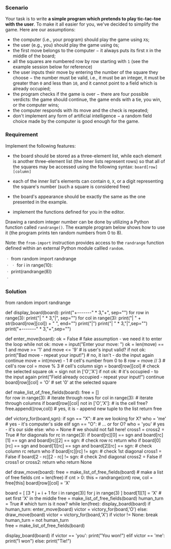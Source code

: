 ### **Scenario**

Your task is to write **a simple program which pretends to play tic-tac-toe with the user**. To make it all easier for you, we've decided to simplify the game. Here are our assumptions:

- the computer (i.e., your program) should play the game using `X`s;
- the user (e.g., you) should play the game using `O`s;
- the first move belongs to the computer − it always puts its first `X` in the middle of the board;
- all the squares are numbered row by row starting with `1` (see the example session below for reference)
- the user inputs their move by entering the number of the square they choose − the number must be valid, i.e., it must be an integer, it must be greater than `0` and less than `10`, and it cannot point to a field which is already occupied;
- the program checks if the game is over − there are four possible verdicts: the game should continue, the game ends with a tie, you win, or the computer wins;
- the computer responds with its move and the check is repeated;
- don't implement any form of artificial intelligence − a random field choice made by the computer is good enough for the game.



### Requirement
Implement the following features:
- the board should be stored as a three-element list, while each element is another three-element list (the inner lists represent rows) so that all of the squares may be accessed using the following syntax:
  `board[row][column]`

- each of the inner list's elements can contain `O`, `X`, or a digit representing the square's number (such a square is considered free)
- the board's appearance should be exactly the same as the one presented in the example.
- implement the functions defined for you in the editor.


Drawing a random integer number can be done by utilizing a Python function called `randrange()`. The example program below shows how to use it (the program prints ten random numbers from 0 to 8).

Note: the `from-import` instruction provides access to the `randrange` function defined within an external Python module callled `random`.

︲ from random import randrange     
︲
︲ for i in range(10):             
︲    print(randrange(8))              
︲


### Solution

from random import randrange

def display_board(board):
	print("+-------" * 3,"+", sep="")
	for row in range(3):
		print("|       " * 3,"|", sep="")
		for col in range(3):
			print("|   " + str(board[row][col]) + "   ", end="")
		print("|")
		print("|       " * 3,"|",sep="")
		print("+-------" * 3,"+",sep="")

def enter_move(board):
	ok = False	# fake assumption - we need it to enter the loop
	while not ok:
		move = input("Enter your move: ") 
		ok = len(move) == 1 and move >= '1' and move <= '9' # is user's input valid?
		if not ok:
			print("Bad move - repeat your input!") # no, it isn't - do the input again
			continue
		move = int(move) - 1 	# cell's number from 0 to 8
		row = move // 3 	# cell's row
		col = move % 3		# cell's column
		sign = board[row][col]	# check the selected square
		ok = sign not in ['O','X'] 
		if not ok:	# it's occupied - to the input again
			print("Field already occupied - repeat your input!")
			continue
	board[row][col] = 'O' 	# set '0' at the selected square

def make_list_of_free_fields(board):
	free = []	
	for row in range(3): # iterate through rows
		for col in range(3): # iterate through columns
			if board[row][col] not in ['O','X']: # is the cell free?
				free.append((row,col)) # yes, it is - append new tuple to the list
	return free

def victory_for(board,sgn):
	if sgn == "X":	# are we looking for X?
		who = 'me'	# yes - it's computer's side
	elif sgn == "O": # ... or for O?
		who = 'you'	# yes - it's our side
	else:
		who = None	# we should not fall here!
	cross1 = cross2 = True  # for diagonals
	for rc in range(3):
		if board[rc][0] == sgn and board[rc][1] == sgn and board[rc][2] == sgn:	# check row rc
			return who
		if board[0][rc] == sgn and board[1][rc] == sgn and board[2][rc] == sgn: # check column rc
			return who
		if board[rc][rc] != sgn: # check 1st diagonal
			cross1 = False
		if board[2 - rc][2 - rc] != sgn: # check 2nd diagonal
			cross2 = False
	if cross1 or cross2:
		return who
	return None


def draw_move(board):
	free = make_list_of_free_fields(board) # make a list of free fields
	cnt = len(free)
	if cnt > 0:	
		this = randrange(cnt)
		row, col = free[this]
		board[row][col] = 'X'


board = [ [3 * j + i + 1 for i in range(3)] for j in range(3) ] 
board[1][1] = 'X' # set first 'X' in the middle
free = make_list_of_free_fields(board)
human_turn = True # which turn is it now?
while len(free):
	display_board(board)
	if human_turn:
		enter_move(board)
		victor = victory_for(board,'O')
	else:	
		draw_move(board)
		victor = victory_for(board,'X')
	if victor != None:
		break
	human_turn = not human_turn		
	free = make_list_of_free_fields(board)

display_board(board)
if victor == 'you':
	print("You won!")
elif victor == 'me':
	print("I won")
else:
	print("Tie!")

